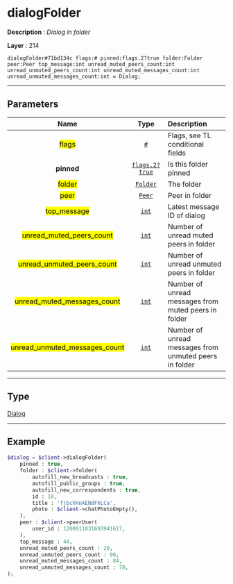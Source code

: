 # dialogFolder

**Description** : *Dialog in folder*

**Layer** : 214

```tl
dialogFolder#71bd134c flags:# pinned:flags.2?true folder:Folder peer:Peer top_message:int unread_muted_peers_count:int unread_unmuted_peers_count:int unread_muted_messages_count:int unread_unmuted_messages_count:int = Dialog;
```

---

## Parameters

| Name | Type | Description |
| :---: | :---: | :--- |
| <mark>flags</mark> | [`#`](type/#) | Flags, see TL conditional fields |
| **pinned** | [`flags.2?true`](type/true) | Is this folder pinned |
| <mark>folder</mark> | [`Folder`](type/Folder) | The folder |
| <mark>peer</mark> | [`Peer`](type/Peer) | Peer in folder |
| <mark>top_message</mark> | [`int`](type/int) | Latest message ID of dialog |
| <mark>unread_muted_peers_count</mark> | [`int`](type/int) | Number of unread muted peers in folder |
| <mark>unread_unmuted_peers_count</mark> | [`int`](type/int) | Number of unread unmuted peers in folder |
| <mark>unread_muted_messages_count</mark> | [`int`](type/int) | Number of unread messages from muted peers in folder |
| <mark>unread_unmuted_messages_count</mark> | [`int`](type/int) | Number of unread messages from unmuted peers in folder |

---

## Type

[Dialog](type/Dialog)

---

## Example

```php
$dialog = $client->dialogFolder(
	pinned : true,
	folder : $client->folder(
		autofill_new_broadcasts : true,
		autofill_public_groups : true,
		autofill_new_correspondents : true,
		id : 18,
		title : 'fjbcVHnAENdFhLCa',
		photo : $client->chatPhotoEmpty(),
	),
	peer : $client->peerUser(
		user_id : 1200911831693941617,
	),
	top_message : 44,
	unread_muted_peers_count : 20,
	unread_unmuted_peers_count : 96,
	unread_muted_messages_count : 84,
	unread_unmuted_messages_count : 78,
);
```